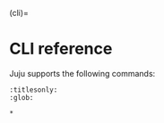 (cli)=
<!---
This stub is the index file for the cli reference, the contents table below is
populated by the code in custom_conf.py on make doc-build
-->
# CLI reference

Juju supports the following commands:
```{toctree}
:titlesonly:
:glob:

*
```
